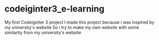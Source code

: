 # codeiginter3_e-learning
My first Codeigniter 3 project
I made this project because i was inspired by my university's website
So i try to make my own website with some similarity from my university's website
